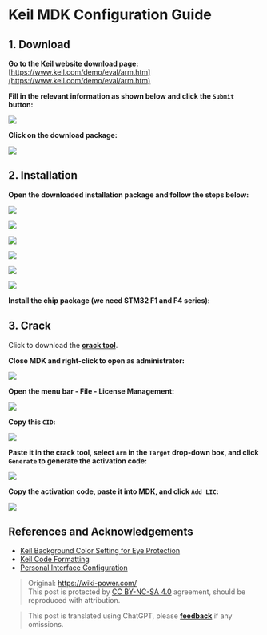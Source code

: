 # Keil MDK Configuration Guide

## 1. Download

**Go to the Keil website download page:** [https://www.keil.com/demo/eval/arm.htm](https://www.keil.com/demo/eval/arm.htm)

**Fill in the relevant information as shown below and click the `Submit` button:**

![](https://wiki-media-1253965369.cos.ap-guangzhou.myqcloud.com/img/UTOOLS1564402348383.png)

**Click on the download package:**

![](https://wiki-media-1253965369.cos.ap-guangzhou.myqcloud.com/img/UTOOLS1564402469518.png)

## 2. Installation

**Open the downloaded installation package and follow the steps below:**

![](https://wiki-media-1253965369.cos.ap-guangzhou.myqcloud.com/img/UTOOLS1564405005991.png)

![](https://wiki-media-1253965369.cos.ap-guangzhou.myqcloud.com/img/UTOOLS1564405034468.png)

![](https://wiki-media-1253965369.cos.ap-guangzhou.myqcloud.com/img/UTOOLS1564405123578.png)

![](https://wiki-media-1253965369.cos.ap-guangzhou.myqcloud.com/img/UTOOLS1564405166784.png)

![](https://wiki-media-1253965369.cos.ap-guangzhou.myqcloud.com/img/UTOOLS1564405201092.png)

![](https://wiki-media-1253965369.cos.ap-guangzhou.myqcloud.com/img/UTOOLS1564405260737.png)

**Install the chip package (we need STM32 F1 and F4 series):**

## 3. Crack

Click to download the [**crack tool**](https://github.com/linyuxuanlin/File-host/blob/main/software/KEIL_Lic.exe).

**Close MDK and right-click to open as administrator:**

![](https://wiki-media-1253965369.cos.ap-guangzhou.myqcloud.com/img/UTOOLS1564406135091.png)

**Open the menu bar - File - License Management:**

![](https://wiki-media-1253965369.cos.ap-guangzhou.myqcloud.com/img/UTOOLS1564406171844.png)

**Copy this `CID`:**

![](https://wiki-media-1253965369.cos.ap-guangzhou.myqcloud.com/img/UTOOLS1564406230209.png)

**Paste it in the crack tool, select `Arm` in the `Target` drop-down box, and click `Generate` to generate the activation code:**

![](https://wiki-media-1253965369.cos.ap-guangzhou.myqcloud.com/img/UTOOLS1564406292113.png)

**Copy the activation code, paste it into MDK, and click `Add LIC`:**

![](https://wiki-media-1253965369.cos.ap-guangzhou.myqcloud.com/img/UTOOLS1564406431978.png)

## References and Acknowledgements

- [Keil Background Color Setting for Eye Protection](https://blog.csdn.net/w5862338/article/details/50984536)
- [Keil Code Formatting](https://blog.csdn.net/sudaroot/article/details/88095269)
- [Personal Interface Configuration](https://github.com/linyuxuanlin/File-host/blob/main/software-development/global.prop)

> Original: <https://wiki-power.com/>  
> This post is protected by [CC BY-NC-SA 4.0](https://creativecommons.org/licenses/by/4.0/deed.en) agreement, should be reproduced with attribution.

> This post is translated using ChatGPT, please [**feedback**](https://github.com/linyuxuanlin/Wiki_MkDocs/issues/new) if any omissions.
